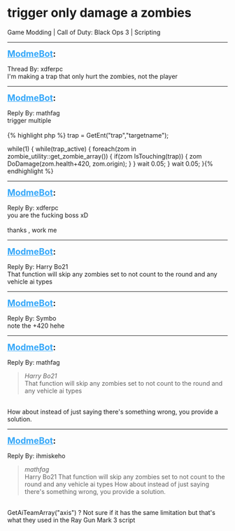 # trigger only damage a zombies
Game Modding | Call of Duty: Black Ops 3 | Scripting

---
<strong style="font-size: 1.4em;"><span style="text-decoration: underline;text-decoration-color: #34a7f9;"><span style="color:#34a7f9;">ModmeBot</span></span>:</strong>

<p>Thread By: xdferpc<br />I&#39;m making a trap that only hurt the zombies, not the player</p>

---
<strong style="font-size: 1.4em;"><span style="text-decoration: underline;text-decoration-color: #34a7f9;"><span style="color:#34a7f9;">ModmeBot</span></span>:</strong>

<p>Reply By: mathfag<br />trigger multiple<br /> <br />{% highlight php %}
trap = GetEnt("trap","targetname");

while(1)
	{
	while(trap_active)
		{
		foreach(zom in zombie_utility::get_zombie_array())
			{
			if(zom IsTouching(trap))
				{
				zom DoDamage(zom.health+420, zom.origin);
				}
			}
		wait 0.05;
		}
	wait 0.05;
	}{% endhighlight %}
</p>

---
<strong style="font-size: 1.4em;"><span style="text-decoration: underline;text-decoration-color: #34a7f9;"><span style="color:#34a7f9;">ModmeBot</span></span>:</strong>

<p>Reply By: xdferpc<br />you are the fucking boss xD<br /> <br />thanks , work me</p>

---
<strong style="font-size: 1.4em;"><span style="text-decoration: underline;text-decoration-color: #34a7f9;"><span style="color:#34a7f9;">ModmeBot</span></span>:</strong>

<p>Reply By: Harry Bo21<br />That function will skip any zombies set to not count to the round and any vehicle ai types</p>

---
<strong style="font-size: 1.4em;"><span style="text-decoration: underline;text-decoration-color: #34a7f9;"><span style="color:#34a7f9;">ModmeBot</span></span>:</strong>

<p>Reply By: Symbo<br />note the +420 hehe</p>

---
<strong style="font-size: 1.4em;"><span style="text-decoration: underline;text-decoration-color: #34a7f9;"><span style="color:#34a7f9;">ModmeBot</span></span>:</strong>

<p>Reply By: mathfag<br /><blockquote><em>Harry Bo21</em><br />That function will skip any zombies set to not count to the round and any vehicle ai types</blockquote><br /> How about instead of just saying there&#39;s something wrong, you provide a solution.</p>

---
<strong style="font-size: 1.4em;"><span style="text-decoration: underline;text-decoration-color: #34a7f9;"><span style="color:#34a7f9;">ModmeBot</span></span>:</strong>

<p>Reply By: ihmiskeho<br /><blockquote><em>mathfag</em><br />Harry Bo21 That function will skip any zombies set to not count to the round and any vehicle ai types  How about instead of just saying there&#39;s something wrong, you provide a solution.</blockquote><br /> GetAiTeamArray(&quot;axis&quot;) ? Not sure if it has the same limitation but that&#39;s what they used in the Ray Gun Mark 3 script</p>

